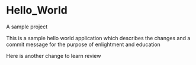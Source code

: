 # Hello_World
A sample project

This is a sample hello world application which describes the changes and a commit message for the purpose of enlightment and education

Here is another change to learn review
